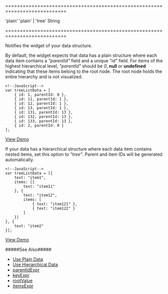 ===========================================================================
<!--default-->'plain'<!--/default-->
<!--acceptValues-->'plain' | 'tree'<!--/acceptValues-->
<!--type-->String<!--/type-->
===========================================================================

<!--shortDescription-->
Notifies the widget of your data structure.
<!--/shortDescription-->

<!--fullDescription-->
By default, the widget expects that data has a plain structure where each data item contains a *"parentId"* field and a unique *"id"* field. For items of the highest hierarchical level, *"parentId"* should be *0*, **null** or **undefined** indicating that these items belong to the root node. The root node holds the entire hierarchy and is not visualized.

    <!--JavaScript-->
    var treeListData = [
        { id: 1, parentId: 0 },
        { id: 11, parentId: 1 },
        { id: 12, parentId: 1 },
        { id: 13, parentId: 1 },
        { id: 131, parentId: 13 },
        { id: 132, parentId: 13 },
        { id: 133, parentId: 13 },
        { id: 2, parentId: 0 }
    ];

<a href="https://js.devexpress.com/Demos/WidgetsGallery/Demo/Tree_List/LocalDataPlainStructure/jQuery/Light/" class="button orange small fix-width-155" style="margin-right: 20px;" target="_blank">View Demo</a>

If your data has a hierarchical structure where each data item contains nested items, set this option to *"tree"*. Parent and item IDs will be generated automatically.

    <!--JavaScript-->
    var treeListData = [{
        text: "item1",
        items: [{ 
            text: "item11" 
        }, { 
            text: "item12",
            items: [
                { text: "item121" }, 
                { text: "item122" }
            ]
        }]
    }, { 
        text: "item2" 
    }];

<a href="https://js.devexpress.com/Demos/WidgetsGallery/Demo/Tree_List/LocalDataHierarchicalStructure/jQuery/Light/" class="button orange small fix-width-155" style="margin-right: 20px;" target="_blank">View Demo</a>

#####See Also#####
- [Use Plain Data](/Documentation/Guide/Widgets/TreeList/Data_Binding/Use_Plain_Data/)
- [Use Hierarchical Data](/Documentation/Guide/Widgets/TreeList/Data_Binding/Use_Hierarchical_Data/)
- [parentIdExpr](/Documentation/ApiReference/UI_Widgets/dxTreeList/Configuration/#itemsExpr)
- [keyExpr](/Documentation/ApiReference/UI_Widgets/dxTreeList/Configuration/#keyExpr)
- [rootValue](/Documentation/ApiReference/UI_Widgets/dxTreeList/Configuration/#rootValue)
- [itemsExpr](/Documentation/ApiReference/UI_Widgets/dxTreeList/Configuration/#itemsExpr)
<!--/fullDescription-->